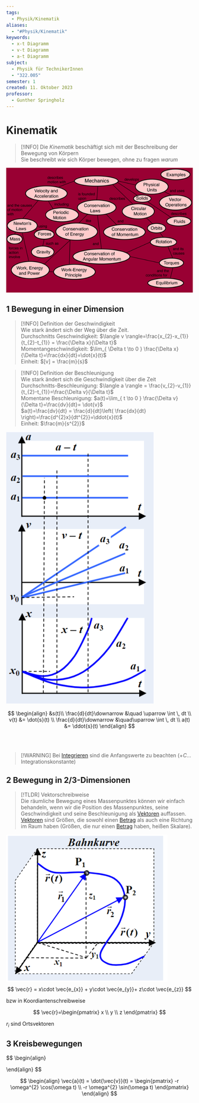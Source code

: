```yaml
---
tags:
  - Physik/Kinematik
aliases:
  - "#Physik/Kinematik"
keywords:
  - x-t Diagramm
  - v-t Diagramm
  - a-t Diagramm
subject:
  - Physik für TechnikerInnen
  - "322.005"
semester: 1
created: 11. Oktober 2023
professor:
  - Gunther Springholz
---
```

 

# Kinematik

> [!INFO] Die *Kinematik* beschäftigt sich mit der Beschreibung der Bewegung von Körpern  
> Sie beschreibt *wie* sich Körper bewegen, ohne zu fragen *warum*

![](assets/Pasted%20image%2020231015233140.png)

## 1 Bewegung in einer Dimension

> [!INFO] Definition der Geschwindigkeit  
> Wie stark ändert sich der Weg über die Zeit.  
> Durchschnitts Geschwindigkeit: $\langle v \rangle=\frac{x_{2}-x_{1}}{t_{2}-t_{1}} = \frac{\Delta x}{\Delta t}$  
> Momentangeschwindigkeit: $\lim_{ \Delta t \to 0 } \frac{\Delta x}{\Delta t}=\frac{dx}{dt}=\dot{x}(t)$  
Einheit: $[v] = \frac{m}{s}$

> [!INFO] Definition der Beschleunigung  
> Wie stark ändert sich die Geschwindigkeit über die Zeit  
> Durchschnitts-Beschleunigung: $\langle a \rangle = \frac{v_{2}-v_{1}}{t_{2}-t_{1}}=\frac{\Delta v}{\Delta t}$  
> Momentane Beschleunigung: $a(t)=\lim_{ t \to 0 } \frac{\Delta v}{\Delta t}=\frac{dv}{dt}= \dot{v}$  
> $a(t)=\frac{dv}{dt} = \frac{d}{dt}\left( \frac{dx}{dt} \right)=\frac{d^{2}x}{dt^{2}}=\ddot{x}(t)$  
> Einheit: $\frac{m}{s^{2}}$

![InlineR|200](assets/Pasted%20image%2020231011131442.png)

$$
\begin{align}
&s(t)\\
\frac{d}{dt}\downarrow &\quad \uparrow \int  \, dt  \\
v(t) &= \dot{s}(t) \\
\frac{d}{dt}\downarrow &\quad\uparrow \int  \, dt  \\
a(t) &= \ddot{s}(t)
\end{align}
$$


<br><br>

> [!WARNING] Bei [Integrieren](Integralrechnung.md) sind die Anfangswerte zu beachten
> ($+C$… Integrationskonstante)

## 2 Bewegung in 2/3-Dimensionen

> [!TLDR] Vektorschreibweise  
> Die räumliche Bewegung eines Massenpunktes können wir einfach behandeln, wenn wir die Position des Massenpunktes, seine Geschwindigkeit und seine Beschleunigung als [Vektoren](Vektor.md) auffassen. [Vektoren](Vektor.md) sind Größen, die sowohl einen [Betrag](../Mathematik/Algebra/Betrag.md) als auch eine Richtung im Raum haben (Größen, die nur einen [Betrag](../Mathematik/Algebra/Betrag.md) haben, heißen Skalare).

![InlineR|310](assets/Raumbewegung.png)
$$
\vec{r} = x\cdot \vec{e_{x}} + y\cdot \vec{e_{y}}+ z\cdot \vec{e_{z}}
$$

bzw in Koordiantenschreibweise

$$
\vec{r}=\begin{pmatrix}
x \\ y \\ z
\end{pmatrix}
$$


$r_{i}$ sind Ortsvektoren

## 3 Kreisbewegungen

$$
\begin{align}

\end{align}
$$

$$
\begin{align}
\vec{a}(t) = \dot{\vec{v}}(t) = \begin{pmatrix}
-r \omega^{2} \cos(\omega t) \\
-r \omega^{2} \sin(\omega t)
\end{pmatrix}
\end{align}
$$
